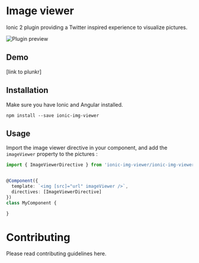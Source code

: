 # Image viewer

Ionic 2 plugin providing a Twitter inspired experience to visualize pictures.

![Plugin preview](https://raw.githubusercontent.com/riron/ionic-img-viewer/master/demo/img-viewer2.gif)

## Demo

[link to plunkr]

## Installation

Make sure you have Ionic and Angular installed.

```
npm install --save ionic-img-viewer
```

## Usage

Import the image viewer directive in your component, and add the `imageViewer` property to the pictures :

```typescript
import { ImageViewerDirective } from 'ionic-img-viewer/ionic-img-viewer';


@Component({
  template: `<img [src]="url" imageViewer />`,
  directives: [ImageViewerDirective]
})
class MyComponent {

}
```

# Contributing

Please read contributing guidelines here.